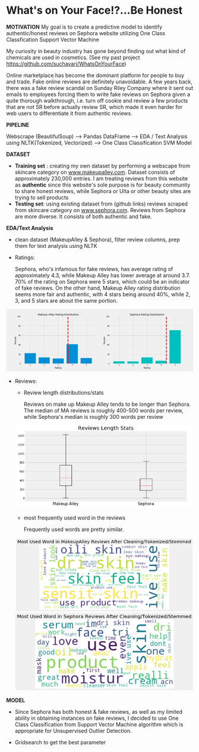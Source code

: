 # What's on Your Face!?...Be Honest

**MOTIVATION**
My goal is to create a predictive model to identify authentic/honest reviews on Sephora website utilizing One Class Classfication Support Vector Machine

My curiosity in beauty industry has gone beyond finding out what kind of chemicals are used in cosmetics. (See my past project https://github.com/suchayarj/WhatsOnYourFace)

Online marketplace has become the dominant platform for people to buy and trade. Fake online reviews are definitely unavoidable. A few years back, there was a fake review scandal on Sunday Riley Company where it sent out emails to employees forcing them to write fake reviews on Sephora given a quite thorough walkthrough, i.e. turn off cookie and review a few products that are not SR before actually review SR, which made it even harder for web users to differentiate it from authentic reviews. 

**PIPELINE**

Webscrape (BeautifulSoup) --> Pandas DataFrame --> EDA / Text Analysis using NLTK(Tokenized, Vectorized) --> One Class Classification SVM Model

**DATASET**

- **Training set** : creating my own dataset by performing a webscape from skincare category on www.makeupalley.com. Dataset consists of approximately 230,000 entries. I am treating reviews from this website as **authentic** since this website's sole purpose is for beauty community to share honest reviews, while Sephora or Ulta or other beauty sites are trying to sell products  
- **Testing set**: using existing dataset from (github links) reviews scraped from skincare category on www.sephora.com. Reviews from Sephora are more diverse. It consists of both authentic and fake. 

**EDA/Text Analysis**
- clean dataset (MakeupAlley & Sephora), filter review columns, prep them for text analysis using NLTK
- Ratings:
    
    Sephora, who's infamous for fake reviews, has average rating of approximately 4.3, while Makeup Alley has lower average at around 3.7. 70% of the rating on Sephora were 5 stars, which could be an indicator of fake reviews. On the other hand, Makeup Alley rating distribution seems more fair and authentic, with 4 stars being around 40%, while 2, 3, and 5 stars are about the same portion.

<p align="center">
  <img src="imgs/Ratingdist.png">
</p>

- Reviews:
    - Review length distributions/stats
        
        Reviews on make up Makeup Alley tends to be longer than Sephora. The median of MA reviews is roughly 400-500 words per review, while Sephora's median is roughly 300 words per review
     <p align="center">
    <img src="imgs/Reviewlenboxplot.png">
    </p>
    
    - most frequently used word in the reviews

        Frequently used words are pretty similar.
    <p align="center">
    <img src="imgs/MAwordcloud-clean.png">
    <img src="imgs/Swordcloud-clean.png">
    </p>


**MODEL**

- Since Sephora has both honest & fake reviews, as well as my limited ability in obtaining instances on fake reviews, I decided to use One Class Classification from Support Vector Machine algorithm which is appropriate for Unsupervised Outlier Detection. 

- Gridsearch to get the best parameter

